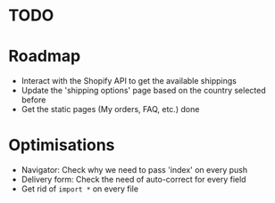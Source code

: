 TODO
=======

# Roadmap

* Interact with the Shopify API to get the available shippings
* Update the 'shipping options' page based on the country selected before
* Get the static pages (My orders, FAQ, etc.) done

# Optimisations

* Navigator: Check why we need to pass 'index' on every push
* Delivery form: Check the need of auto-correct for every field
* Get rid of `import *` on every file

